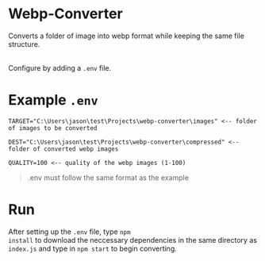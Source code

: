 # Webp-Converter
Converts a folder of image into webp format while keeping the same file structure.

<br>
Configure by adding a <code>.env</code> file.

# Example <code>.env</code>

```
TARGET="C:\Users\jason\test\Projects\webp-converter\images" <-- folder of images to be converted

DEST="C:\Users\jason\test\Projects\webp-converter\compressed" <-- folder of converted webp images

QUALITY=100 <-- quality of the webp images (1-100)
```

> .env must follow the same format as the example

# Run

After setting up the <code>.env</code> file, type <code>npm install</code> to download the neccessary dependencies in the same directory as <code>index.js</code> and type in <code>npm start</code> to begin converting.
